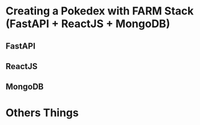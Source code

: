 # Creating a Pokedex with FARM Stack (FastAPI + ReactJS + MongoDB)

## FastAPI

## ReactJS

## MongoDB

# Others Things
